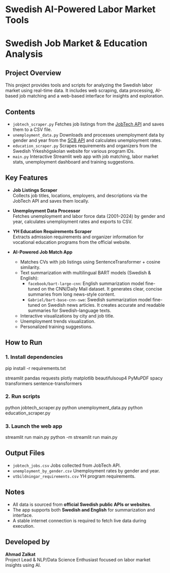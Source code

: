 # Swedish AI-Powered Labor Market Tools
# Swedish Job Market & Education Analysis

## Project Overview
This project provides tools and scripts for analyzing the Swedish labor market using real-time data. It includes web scraping, data processing, AI-based job matching and a web-based interface for insights and exploration.

## Contents
- `jobtech_scraper.py`  Fetches job listings from the [JobTech API](https://jobtechdev.se/) and saves them to a CSV file.
- `unemployment_data.py`  Downloads and processes unemployment data by gender and year from the [SCB API](https://scb.se/) and calculates unemployment rates.
- `education_scraper.py`  Scrapes requirements and organizers from the Swedish Yrkeshögskolan website for various program IDs.
- `main.py`  Interactive Streamlit web app with job matching, labor market stats, unemployment dashboard and training suggestions.

## Key Features
- **Job Listings Scraper**  
  Collects job titles, locations, employers, and descriptions via the JobTech API and saves them locally.

- **Unemployment Data Processor**  
  Fetches unemployment and labor force data (2001–2024) by gender and year, calculates unemployment rates and exports to CSV.

- **YH Education Requirements Scraper**  
  Extracts admission requirements and organizer information for vocational education programs from the official website.

- **AI-Powered Job Match App**
  - Matches CVs with job listings using SentenceTransformer + cosine similarity.
  - Text summarization with multilingual BART models (Swedish & English):
    - `facebook/bart-large-cnn`: English summarization model fine-tuned on the CNN/Daily Mail dataset. It generates clear, concise summaries from long news-style content.
    - `Gabriel/bart-base-cnn-swe`: Swedish summarization model fine-tuned on Swedish news articles. It creates accurate and readable summaries for Swedish-language texts.
  - Interactive visualizations by city and job title. 
  - Unemployment trends visualization.
  - Personalized training suggestions.

## How to Run

### 1. Install dependencies
pip install -r requirements.txt

streamlit
pandas
requests
plotly
matplotlib
beautifulsoup4
PyMuPDF
spacy
transformers
sentence-transformers


### 2. Run scripts 
python jobtech_scraper.py
python unemployment_data.py
python education_scraper.py

### 3. Launch the web app
streamlit run main.py
python -m streamlit run main.py

## Output Files
- `jobtech_jobs.csv` Jobs collected from JobTech API.
- `unemployment_by_gender.csv` Unemployment rates by gender and year.
- `utbildningar_requirements.csv` YH program requirements.

## Notes
- All data is sourced from **official Swedish public APIs or websites**.
- The app supports both **Swedish and English** for summarization and interface.
- A stable internet connection is required to fetch live data during execution.

## Developed by
**Ahmad Zalkat**  
Project Lead & NLP/Data Science Enthusiast focused on labor market insights using AI.



